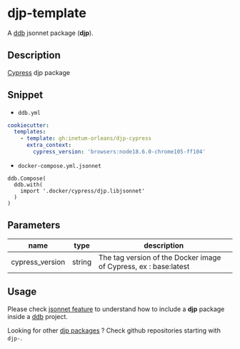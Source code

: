 # djp-template

A [ddb](https://inetum-orleans.github.io/docker-devbox-ddb) jsonnet package (**djp**).

## Description

[Cypress](https://www.cypress.io/) djp package

## Snippet

- `ddb.yml`

```yaml
cookiecutter:
  templates:
    - template: gh:inetum-orleans/djp-cypress
      extra_context:
        cypress_version: 'browsers:node18.6.0-chrome105-ff104'
```

- `docker-compose.yml.jsonnet`

```jsonnet
ddb.Compose(
  ddb.with(
    import '.docker/cypress/djp.libjsonnet'
  )
)
```

## Parameters

| name            | type | description |
|-----------------| ------------- | ------------- |
| cypress_version | string  | The tag version of the Docker image of Cypress, ex : base:latest

## Usage

Please check [jsonnet feature](https://inetum-orleans.github.io/docker-devbox-ddb/features/jsonnet/#ddb-jsonnet-packages-djp)
to understand how to include a **djp** package inside a [ddb](https://inetum-orleans.github.io/docker-devbox-ddb) project.

Looking for other [djp packages](https://github.com/inetum-orleans?q=djp-) ? Check github repositories starting with `djp-`.
